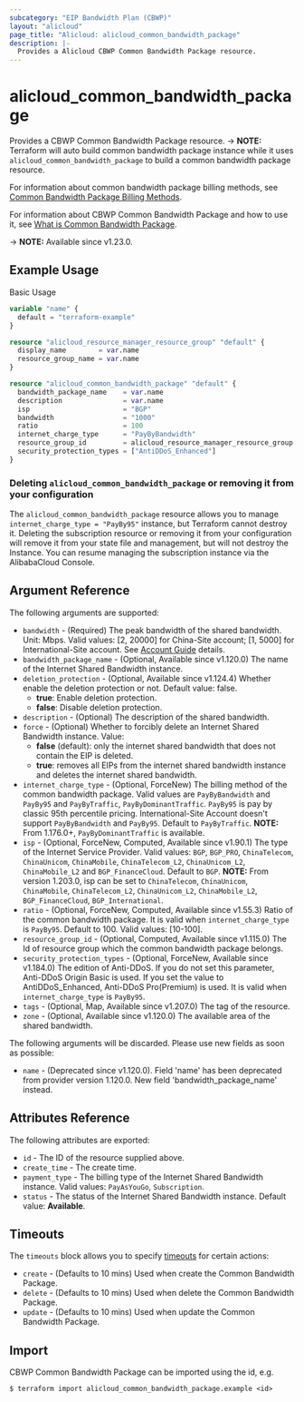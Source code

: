 ```yaml
---
subcategory: "EIP Bandwidth Plan (CBWP)"
layout: "alicloud"
page_title: "Alicloud: alicloud_common_bandwidth_package"
description: |-
  Provides a Alicloud CBWP Common Bandwidth Package resource.
---
```


# alicloud_common_bandwidth_package

Provides a CBWP Common Bandwidth Package resource. -> **NOTE:** Terraform will auto build common bandwidth package instance while it uses `alicloud_common_bandwidth_package` to build a common bandwidth package resource.

For information about common bandwidth package billing methods, see [Common Bandwidth Package Billing Methods](https://www.alibabacloud.com/help/doc-detail/67459.html).

For information about CBWP Common Bandwidth Package and how to use it, see [What is Common Bandwidth Package](https://www.alibabacloud.com/help/en/eip-bandwidth-plan).

-> **NOTE:** Available since v1.23.0.

## Example Usage

Basic Usage

```terraform
variable "name" {
  default = "terraform-example"
}

resource "alicloud_resource_manager_resource_group" "default" {
  display_name        = var.name
  resource_group_name = var.name
}

resource "alicloud_common_bandwidth_package" "default" {
  bandwidth_package_name    = var.name
  description               = var.name
  isp                       = "BGP"
  bandwidth                 = "1000"
  ratio                     = 100
  internet_charge_type      = "PayByBandwidth"
  resource_group_id         = alicloud_resource_manager_resource_group.default.id
  security_protection_types = ["AntiDDoS_Enhanced"]
}
```

### Deleting `alicloud_common_bandwidth_package` or removing it from your configuration

The `alicloud_common_bandwidth_package` resource allows you to manage  `internet_charge_type = "PayBy95"`  instance, but Terraform cannot destroy it.
Deleting the subscription resource or removing it from your configuration will remove it from your state file and management, but will not destroy the Instance.
You can resume managing the subscription instance via the AlibabaCloud Console.

## Argument Reference

The following arguments are supported:
* `bandwidth` - (Required) The peak bandwidth of the shared bandwidth. Unit: Mbps. 
  Valid values: [2, 20000] for China-Site account; [1, 5000] for International-Site account. See [Account Guide](https://registry.terraform.io/providers/aliyun/alicloud/latest/docs/guides/getting-account) details.
* `bandwidth_package_name` - (Optional, Available since v1.120.0) The name of the Internet Shared Bandwidth instance.
* `deletion_protection` - (Optional, Available since v1.124.4) Whether enable the deletion protection or not. Default value: false.
  - **true**: Enable deletion protection.
  - **false**: Disable deletion protection.
* `description` - (Optional) The description of the shared bandwidth.
* `force` - (Optional) Whether to forcibly delete an Internet Shared Bandwidth instance. Value:
  - **false** (default): only the internet shared bandwidth that does not contain the EIP is deleted.
  - **true**: removes all EIPs from the internet shared bandwidth instance and deletes the internet shared bandwidth.
* `internet_charge_type` - (Optional, ForceNew) The billing method of the common bandwidth package. Valid values are `PayByBandwidth` and `PayBy95` and `PayByTraffic`, `PayByDominantTraffic`. `PayBy95` is pay by classic 95th percentile pricing. International-Site Account doesn't support `PayByBandwidth` and `PayBy95`. Default to `PayByTraffic`. **NOTE:** From 1.176.0+, `PayByDominantTraffic` is available.
* `isp` - (Optional, ForceNew, Computed, Available since v1.90.1) The type of the Internet Service Provider. Valid values: `BGP`, `BGP_PRO`, `ChinaTelecom`, `ChinaUnicom`, `ChinaMobile`, `ChinaTelecom_L2`, `ChinaUnicom_L2`, `ChinaMobile_L2` and `BGP_FinanceCloud`. Default to `BGP`. **NOTE:** From version 1.203.0, isp can be set to `ChinaTelecom`, `ChinaUnicom`, `ChinaMobile`, `ChinaTelecom_L2`, `ChinaUnicom_L2`, `ChinaMobile_L2`, `BGP_FinanceCloud`, `BGP_International`.
* `ratio` - (Optional, ForceNew, Computed, Available since v1.55.3) Ratio of the common bandwidth package. It is valid when `internet_charge_type` is `PayBy95`. Default to 100. Valid values: [10-100].
* `resource_group_id` - (Optional, Computed, Available since v1.115.0) The Id of resource group which the common bandwidth package belongs.
* `security_protection_types` - (Optional, ForceNew, Available since v1.184.0) The edition of Anti-DDoS. If you do not set this parameter, Anti-DDoS Origin Basic is used. If you set the value to AntiDDoS_Enhanced, Anti-DDoS Pro(Premium) is used. It is valid when `internet_charge_type` is `PayBy95`.
* `tags` - (Optional, Map, Available since v1.207.0) The tag of the resource.
* `zone` - (Optional, Available since v1.120.0) The available area of the shared bandwidth.

The following arguments will be discarded. Please use new fields as soon as possible:
* `name` - (Deprecated since v1.120.0). Field 'name' has been deprecated from provider version 1.120.0. New field 'bandwidth_package_name' instead.

## Attributes Reference

The following attributes are exported:
* `id` - The ID of the resource supplied above.
* `create_time` - The create time.
* `payment_type` - The billing type of the Internet Shared Bandwidth instance. Valid values: `PayAsYouGo`, `Subscription`.
* `status` - The status of the Internet Shared Bandwidth instance. Default value: **Available**.

## Timeouts

The `timeouts` block allows you to specify [timeouts](https://www.terraform.io/docs/configuration-0-11/resources.html#timeouts) for certain actions:
* `create` - (Defaults to 10 mins) Used when create the Common Bandwidth Package.
* `delete` - (Defaults to 10 mins) Used when delete the Common Bandwidth Package.
* `update` - (Defaults to 10 mins) Used when update the Common Bandwidth Package.

## Import

CBWP Common Bandwidth Package can be imported using the id, e.g.

```shell
$ terraform import alicloud_common_bandwidth_package.example <id>
```